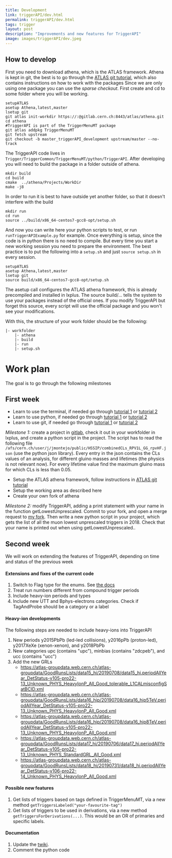 ```yaml
---
title: Development
link: triggerAPI/dev.html
permalink: triggerAPI/dev.html
tags: trigger
layout: post
description: "Improvements and new features for TriggerAPI"
image: images/triggerAPI/dev.jpeg
---
```


## How to develop

First you need to download athena, which is the ATLAS framework. Athena is kept in git, the best is to go through the [ATLAS git tutorial](https://atlassoftwaredocs.web.cern.ch/gittutorial/), which also contains instructions on how to work with the packages
Since we are only using one package you can use the _sparse checkout_. 
First create and cd to some folder where you will be working.

```
setupATLAS
asetup Athena,latest,master
lsetup git
git atlas init-workdir https://:@gitlab.cern.ch:8443/atlas/athena.git
cd athena
#TriggerAPI is part of the TriggerMenuMT package
git atlas addpkg TriggerMenuMT
git fetch upstream
git checkout -b master_triggerAPI_development upstream/master --no-track
```

The TriggerAPI code lives in `Trigger/TriggerCommon/TriggerMenuMT/python/TriggerAPI`. After developing you will need to build the package in a folder outside of athena.

```
mkdir build
cd build
cmake  ../athena/Projects/WorkDir
make -j8
```

In order to run it is best to have outside yet another folder, so that it doesn't interfere with the build

```
mkdir run
cd run
source ../build/x86_64-centos7-gcc8-opt/setup.sh
```

And now you can write here your python scripts to test, or run `runTriggerAPIExample.py` for example. Once everything is setup, since the code is in python there is no need to compile. But every time you start a new working session you need to prepare the environment. The best practice is to put the following into a `setup.sh` and just `source setup.sh` in every session.
```
setupATLAS
asetup Athena,latest,master
lsetup git
source build/x86_64-centos7-gcc8-opt/setup.sh
```

The asetup call configures the ATLAS athena framework, this is already precompiled and installed in lxplus. The source build/... tells the system to use your packages instead of the official ones. If you modify TriggerAPI but forget this source, every script will use the official package and you won't see your modifications.

With this, the structure of your work folder should be the following:
```
|- workfolder
    |- athena
    |- build
    |- run
    |- setup.sh
```


# Work plan

The goal is to go through the following milestones

## First week

- Learn to use the terminal, if needed go through [tutorial 1](https://www.freecodecamp.org/news/linux-command-line-bash-tutorial/) or [tutorial 2](https://ryanstutorials.net/linuxtutorial/commandline.php)
- Learn to use python, if needed go through [tutorial 1](https://www.learnpython.org) or [tutorial 2](https://realpython.com/python-first-steps/)
- Learn to use git, if needed go through [tutorial 1](https://www.freecodecamp.org/news/learn-git-and-version-control-in-an-hour/) or [tutorial 2](https://towardsdatascience.com/version-control-with-git-get-started-in-less-than-15-minutes-696b4ce7ce92)

*Milestone 1:* create a project in [gitlab](https://gitlab.cern.ch/), check it out in your workfolder in lxplus, and create a python script in the project. The script has to read the following file `/afs/cern.ch/user/j/jmontejo/public/HSSIP/combinedCLs_RPV1L_GG_rpvHF.json` (use the python json library). Every entry in the json contains the CLs values of an analysis, for different gluino masses and lifetimes (the physics is not relevant now). For every lifetime value find the maximum gluino mass for which CLs is less than 0.05.

- Setup the ATLAS athena framework, follow instructions in [ATLAS git tutorial](https://atlassoftwaredocs.web.cern.ch/gittutorial/)
- Setup the working area as described here
- Create your own fork of athena

*Milestone 2:* modify TriggerAPI, adding a print statement with your name in the function getLowestUnprescaled. Commit to your fork, and open a merge request to [my fork](https://gitlab.cern.ch/jmontejo/athena). Then write a new python script in your project, which gets the list of all the muon lowest unprescaled triggers in 2018. Check that your name is printed out when using getLowestUnprescaled..

## Second week

We will work on extending the features of TriggerAPI, depending on time and status of the previous week

#### Extensions and fixes of the current code

1. Switch to Flag type for the enums. See [the docs](https://docs.python.org/3/library/enum.html)
2. Treat run numbers different from compound trigger periods
3. Include heavy-ion periods and types
4. Include new UTT and Bphys-electrons categories. Check if TagAndProbe should be a category or a label

#### Heavy-ion developments

The following steps are needed to include heavy-ions into TriggerAPI

1. New periods y2015PbPb (led-led collisions), y2016pPb (proton-led), y2017XeXe (xenon-xenon), and y2018PbPb
2. New categories upc (contains "upc"), minbias (contains "zdcpeb"), and ucc (contains "ucc")
3. Add the new GRLs
    - https://atlas-groupdata.web.cern.ch/atlas-groupdata/GoodRunsLists/data15_hi/20190708/data15_hi.periodAllYear_DetStatus-v105-pro22-13_Unknown_PHYS_HeavyIonP_All_Good_tolerable_L1CALmisconfigSatBCID.xml
    - https://atlas-groupdata.web.cern.ch/atlas-groupdata/GoodRunsLists/data16_hip/20190708/data16_hip5TeV.periodAllYear_DetStatus-v105-pro22-13_Unknown_PHYS_HeavyIonP_All_Good.xml
    - https://atlas-groupdata.web.cern.ch/atlas-groupdata/GoodRunsLists/data16_hip/20190708/data16_hip8TeV.periodAllYear_DetStatus-v105-pro22-13_Unknown_PHYS_HeavyIonP_All_Good.xml
    - https://atlas-groupdata.web.cern.ch/atlas-groupdata/GoodRunsLists/data17_hi/20190706/data17_hi.periodAllYear_DetStatus-v105-pro22-13_Unknown_PHYS_StandardGRL_All_Good.xml
    - https://atlas-groupdata.web.cern.ch/atlas-groupdata/GoodRunsLists/data18_hi/20190731/data18_hi.periodAllYear_DetStatus-v106-pro22-14_Unknown_PHYS_HeavyIonP_All_Good.xml

#### Possible new features

1. Get lists of triggers based on tags defined in TriggerMenuMT, via a new method `getTriggersLabeled("your-favourite-tag")`
2. Get lists of triggers to be used in derivations, via a new method `getTriggersForDerivations(...)`. This would be an OR of primaries and specific labels.


#### Documentation

1. Update the [twiki](https://twiki.cern.ch/twiki/bin/view/Atlas/TriggerAPI).
2. Comment the python code

